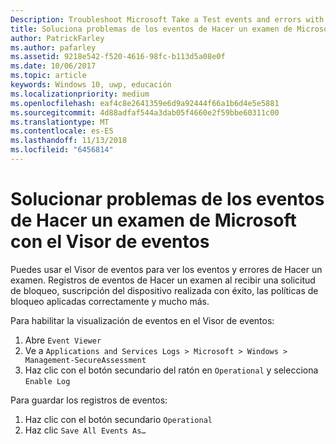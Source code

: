 ```yaml
---
Description: Troubleshoot Microsoft Take a Test events and errors with the event viewer.
title: Soluciona problemas de los eventos de Hacer un examen de Microsoft con el Visor de eventos.
author: PatrickFarley
ms.author: pafarley
ms.assetid: 9218e542-f520-4616-98fc-b113d5a08e0f
ms.date: 10/06/2017
ms.topic: article
keywords: Windows 10, uwp, educación
ms.localizationpriority: medium
ms.openlocfilehash: eaf4c8e2641359e6d9a92444f66a1b6d4e5e5881
ms.sourcegitcommit: 4d88adfaf544a3dab05f4660e2f59bbe60311c00
ms.translationtype: MT
ms.contentlocale: es-ES
ms.lasthandoff: 11/13/2018
ms.locfileid: "6456814"
---
```

# <a name="troubleshoot-microsoft-take-a-test-with-the-event-viewer"></a>Solucionar problemas de los eventos de Hacer un examen de Microsoft con el Visor de eventos

Puedes usar el Visor de eventos para ver los eventos y errores de Hacer un examen. Registros de eventos de Hacer un examen al recibir una solicitud de bloqueo, suscripción del dispositivo realizada con éxito, las políticas de bloqueo aplicadas correctamente y mucho más.

Para habilitar la visualización de eventos en el Visor de eventos:
1. Abre `Event Viewer`
2. Ve a  `Applications and Services Logs > Microsoft > Windows > Management-SecureAssessment`
3. Haz clic con el botón secundario del ratón en `Operational` y selecciona `Enable Log`

Para guardar los registros de eventos:
1. Haz clic con el botón secundario `Operational`
2. Haz clic `Save All Events As…`
